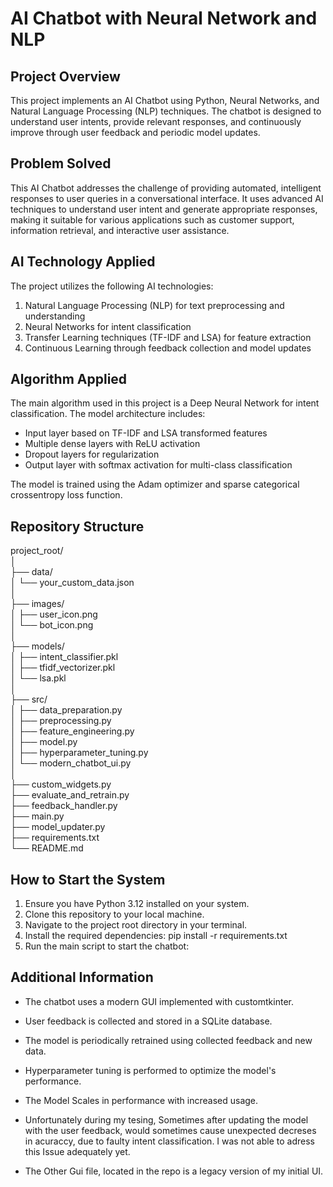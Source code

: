 # AI Chatbot with Neural Network and NLP

## Project Overview
This project implements an AI Chatbot using Python, Neural Networks, and Natural Language Processing (NLP) techniques. The chatbot is designed to understand user intents, provide relevant responses, and continuously improve through user feedback and periodic model updates.

## Problem Solved
This AI Chatbot addresses the challenge of providing automated, intelligent responses to user queries in a conversational interface. It uses advanced AI techniques to understand user intent and generate appropriate responses, making it suitable for various applications such as customer support, information retrieval, and interactive user assistance.

## AI Technology Applied
The project utilizes the following AI technologies:
1. Natural Language Processing (NLP) for text preprocessing and understanding
2. Neural Networks for intent classification
3. Transfer Learning techniques (TF-IDF and LSA) for feature extraction
4. Continuous Learning through feedback collection and model updates

## Algorithm Applied
The main algorithm used in this project is a Deep Neural Network for intent classification. The model architecture includes:
- Input layer based on TF-IDF and LSA transformed features
- Multiple dense layers with ReLU activation
- Dropout layers for regularization
- Output layer with softmax activation for multi-class classification

The model is trained using the Adam optimizer and sparse categorical crossentropy loss function.

## Repository Structure

project_root/<br>
│<br>
├── data/<br>
│   └── your_custom_data.json<br>
│<br>
├── images/<br>
│   ├── user_icon.png<br>
│   └── bot_icon.png<br>
│<br>
├── models/<br>
│   ├── intent_classifier.pkl<br>
│   ├── tfidf_vectorizer.pkl<br>
│   └── lsa.pkl<br>
│<br>
├── src/<br>
│   ├── data_preparation.py<br>
│   ├── preprocessing.py<br>
│   ├── feature_engineering.py<br>
│   ├── model.py<br>
│   ├── hyperparameter_tuning.py<br>
│   └── modern_chatbot_ui.py<br>
│<br>
├── custom_widgets.py<br>
├── evaluate_and_retrain.py<br>
├── feedback_handler.py<br>
├── main.py<br>
├── model_updater.py<br>
├── requirements.txt<br>
└── README.md<br>

## How to Start the System
1. Ensure you have Python 3.12 installed on your system.
2. Clone this repository to your local machine.
3. Navigate to the project root directory in your terminal.
4. Install the required dependencies:
pip install -r requirements.txt
5. Run the main script to start the chatbot:


## Additional Information
- The chatbot uses a modern GUI implemented with customtkinter.
- User feedback is collected and stored in a SQLite database.
- The model is periodically retrained using collected feedback and new data.
- Hyperparameter tuning is performed to optimize the model's performance.

- The Model Scales in performance with increased usage.
- Unfortunately during my tesing, Sometimes after updating the model with the user feedback, would sometimes cause unexpected decreses in acuraccy, due to faulty intent classification. I was not able to adress this Issue adequately yet.

- The Other Gui file, located in the repo is a legacy version of my initial UI. 
